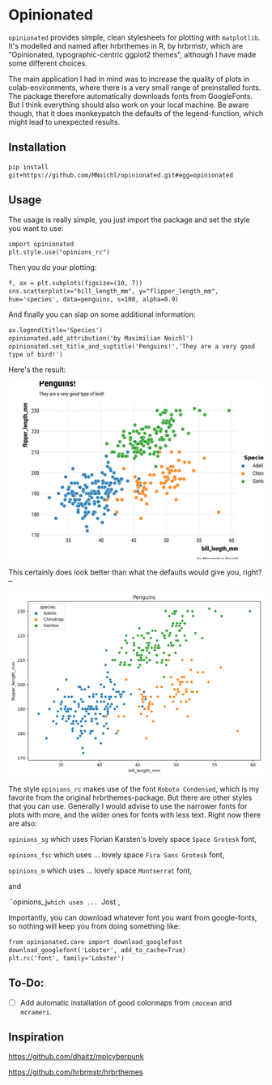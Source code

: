 # Opinionated

`opinionated` provides simple, clean stylesheets for plotting with `matplotlib`. 
It's modelled and named after hrbrthemes in R, by hrbrmstr, which are "Opinionated, typographic-centric ggplot2 themes", although I have made some different choices. 

The main application I had in mind was to increase the quality of plots in colab-environments, where there is a very small range of preinstalled fonts. The package therefore automatically downloads fonts from GoogleFonts. But I think everything should also work on your local machine. Be aware though, that it does monkeypatch the defaults of the legend-function, which might lead to unexpected results.



## Installation

    pip install git+https://github.com/MNoichl/opinionated.git#egg=opinionated


## Usage
The usage is really simple, you just import the package and set the style you want to use:

    import opinionated
    plt.style.use("opinions_rc")

Then you do your plotting:

    f, ax = plt.subplots(figsize=(10, 7))
    sns.scatterplot(x="bill_length_mm", y="flipper_length_mm", hue='species', data=penguins, s=100, alpha=0.9)

And finally you can slap on some additional information:

    ax.legend(title='Species')
    opinionated.add_attribution('by Maximilian Noichl')
    opinionated.set_title_and_suptitle('Penguins!','They are a very good type of bird!')

Here's the result:

<img src="img/opinions_rc_example.png" width="672" />

This certainly does look better than what the defaults would give you, right? –

<img src="img/outofthebox_penguins.png" width="672" />

The style `opinions_rc` makes use of the font `Roboto Condensed`, which is my favorite from the original hrbrthemes-package. But there are other styles that you can use. Generally I would advise to use the narrower fonts for plots with more, and the wider ones for fonts with less text. Right now there are also:


`opinions_sg` which uses Florian Karsten's lovely space `Space Grotesk` font, 


`opinions_fsc` which uses ... lovely space `Fira Sans Grotesk` font, 


`opinions_m` which uses ... lovely space `Montserrat` font, 


and 

``opinions_j` which uses ...  `Jost`, 




Importantly, you can download whatever font you want from google-fonts, so nothing will keep you from doing something like: 

    from opinionated.core import download_googlefont
    download_googlefont('Lobster', add_to_cache=True)
    plt.rc('font', family='Lobster') 


## To-Do:

- [ ] Add automatic installation of good colormaps from `cmocean` and `mcrameri`.

## Inspiration 

https://github.com/dhaitz/mplcyberpunk

https://github.com/hrbrmstr/hrbrthemes
